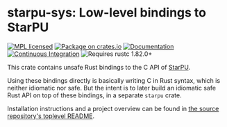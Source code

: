 # starpu-sys: Low-level bindings to StarPU

[![MPL licensed](https://img.shields.io/badge/license-MPL-blue.svg)](../LICENSE)
[![Package on crates.io](https://img.shields.io/crates/v/starpu-sys.svg)](https://crates.io/crates/starpu-sys)
[![Documentation](https://docs.rs/starpu-sys/badge.svg)](https://docs.rs/starpu-sys/)
[![Continuous
Integration](https://img.shields.io/github/actions/workflow/status/HadrienG2/starpu-rs/ci.yml?branch=master)](https://github.com/HadrienG2/starpu-rs/actions?query=workflow%3A%22Continuous+Integration%22)<!--[![CII
Best Practices
Summary](https://img.shields.io/cii/summary/7876)](https://www.bestpractices.dev/en/projects/7876)-->
![Requires rustc
1.82.0+](https://img.shields.io/badge/rustc-1.82.0+-lightgray.svg)

This crate contains unsafe Rust bindings to the C API of
[StarPU](https://starpu.gitlabpages.inria.fr/index.html).

Using these bindings directly is basically writing C in Rust syntax, which is
neither idiomatic nor safe. But the intent is to later build an idiomatic safe
Rust API on top of these bindings, in a separate `starpu` crate.

Installation instructions and a project overview can be found in [the source
repository's toplevel
README](https://github.com/hadrieng2/starpu-rs/blob/master/README.md).
